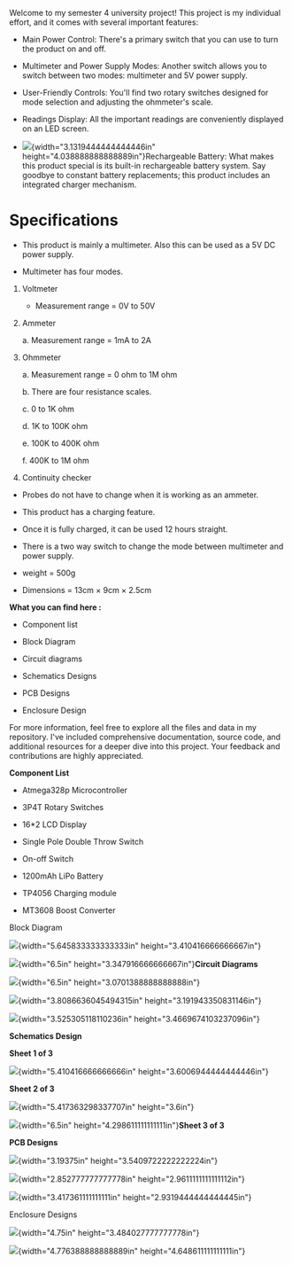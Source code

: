 Welcome to my semester 4 university project! This project is my
individual effort, and it comes with several important features:

-   Main Power Control: There\'s a primary switch that you can use to
    turn the product on and off.

-   Multimeter and Power Supply Modes: Another switch allows you to
    switch between two modes: multimeter and 5V power supply.

-   User-Friendly Controls: You\'ll find two rotary switches designed
    for mode selection and adjusting the ohmmeter\'s scale.

-   Readings Display: All the important readings are conveniently
    displayed on an LED screen.

-   ![](vertopal_976c6b71b0ee4ac99575f896ce4ddbda/media/image1.jpeg){width="3.1319444444444446in"
    height="4.038888888888889in"}Rechargeable Battery: What makes this
    product special is its built-in rechargeable battery system. Say
    goodbye to constant battery replacements; this product includes an
    integrated charger mechanism.

# 

# 

# **Specifications** 

-   This product is mainly a multimeter. Also this can be used as a 5V
    DC power supply.

-   Multimeter has four modes.

1.  Voltmeter

    -   Measurement range = 0V to 50V

2.  Ammeter

    a.  Measurement range = 1mA to 2A

3.  Ohmmeter

    a.  Measurement range = 0 ohm to 1M ohm

    b.  There are four resistance scales.

    c.  0 to 1K ohm

    d.  1K to 100K ohm

    e.  100K to 400K ohm

    f.  400K to 1M ohm

4.  Continuity checker

-   Probes do not have to change when it is working as an ammeter.

-   This product has a charging feature.

-   Once it is fully charged, it can be used 12 hours straight.

-   There is a two way switch to change the mode between multimeter and
    power supply.

-   weight = 500g

-   Dimensions = 13cm $\times$ 9cm $\times$ 2.5cm

**What you can find here :**

-   Component list

-   Block Diagram

-   Circuit diagrams

-   Schematics Designs

-   PCB Designs

-   Enclosure Design

For more information, feel free to explore all the files and data in my
repository. I\'ve included comprehensive documentation, source code, and
additional resources for a deeper dive into this project. Your feedback
and contributions are highly appreciated.

**Component List**

-   Atmega328p Microcontroller

-   3P4T Rotary Switches

-   16\*2 LCD Display

-   Single Pole Double Throw Switch

-   On-off Switch

-   1200mAh LiPo Battery

-   TP4056 Charging module

-   MT3608 Boost Converter

Block Diagram

![](vertopal_976c6b71b0ee4ac99575f896ce4ddbda/media/image2.png){width="5.645833333333333in"
height="3.410416666666667in"}

![](vertopal_976c6b71b0ee4ac99575f896ce4ddbda/media/image3.png){width="6.5in"
height="3.347916666666667in"}**Circuit Diagrams**

![](vertopal_976c6b71b0ee4ac99575f896ce4ddbda/media/image4.png){width="6.5in"
height="3.0701388888888888in"}

![](vertopal_976c6b71b0ee4ac99575f896ce4ddbda/media/image5.png){width="3.8086636045494315in"
height="3.191943350831146in"}

![](vertopal_976c6b71b0ee4ac99575f896ce4ddbda/media/image6.png){width="3.525305118110236in"
height="3.4669674103237096in"}

**Schematics Design**

**Sheet 1 of 3**

![](vertopal_976c6b71b0ee4ac99575f896ce4ddbda/media/image7.png){width="5.410416666666666in"
height="3.6006944444444446in"}

**Sheet 2 of 3**

![](vertopal_976c6b71b0ee4ac99575f896ce4ddbda/media/image8.png){width="5.417363298337707in"
height="3.6in"}

![](vertopal_976c6b71b0ee4ac99575f896ce4ddbda/media/image9.png){width="6.5in"
height="4.298611111111111in"}**Sheet 3 of 3**

**PCB Designs**

![](vertopal_976c6b71b0ee4ac99575f896ce4ddbda/media/image10.png){width="3.19375in"
height="3.5409722222222224in"}

![](vertopal_976c6b71b0ee4ac99575f896ce4ddbda/media/image11.png){width="2.852777777777778in"
height="2.9611111111111112in"}

![](vertopal_976c6b71b0ee4ac99575f896ce4ddbda/media/image12.png){width="3.417361111111111in"
height="2.9319444444444445in"}

Enclosure Designs

![](vertopal_976c6b71b0ee4ac99575f896ce4ddbda/media/image13.png){width="4.75in"
height="3.484027777777778in"}

![](vertopal_976c6b71b0ee4ac99575f896ce4ddbda/media/image14.png){width="4.776388888888889in"
height="4.648611111111111in"}

